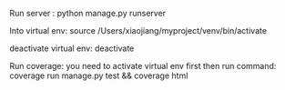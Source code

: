 Run server : 
python manage.py runserver 

Into virtual env: 
source /Users/xiaojiang/myproject/venv/bin/activate  

deactivate virtual env:
deactivate

Run coverage: 
you need to activate virtual env first then run command: 
coverage run manage.py test && coverage html 


